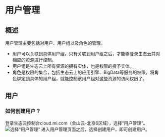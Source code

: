 # 用户管理
## 概述
用户管理主要包括对用户、用户组以及角色的管理。  
  * 用户可以关联到具体用户组，只有关联到用户组之后，才能够登录生态云并对相应的资源进行控制。  
  * 用户组是生态云上所有资源的拥有实体，也是权限的授予实体。  
  * 角色是权限的集合，包括生态云上的应用引擎、BigData等服务的权限，将角色绑定到具体的用户组，就能控制该用户组对这些资源的访问权限了。
## 用户
### 如何创建用户？
登录生态云控制台cloud.mi.com（金山云-北京6区域），选择“用户管理”。  
![选择“用户管理”](/images/UserMgmt-1.png)
进入用户管理页面之后，选择创建用户，即可创建用户。
